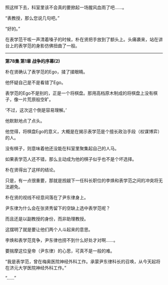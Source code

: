 照这样下去，科室里该不会真的要掀起一场腥风血雨了吧……。

“表教授，那么您说几句吧。”

“好的。”

在表学范干咳一声清着嗓子的时候，朴在贤把手放到了额头上。头痛袭来，站在讲台上的表学范的身影仿佛扭曲了一般。

***

**第78集 第1章 战争的序幕(2)**

朴在贤确认了表学范的Ego，揉了揉眼睛。

他怀疑自己是不是看错了Ego。

表学范的Ego不是别的，正是一个将棋盘。那用高档原木制成的将棋盘上没有棋子，像一片荒原般空旷。

‘不过，这次这个倒是容易理解。’

他默默地点了点头。

他觉得，将棋盘Ego的意义，大概是在揭示表学范是个擅长政治手段（权谋博弈）的人。

没有棋子，则意味着他还没能在科室里聚集起自己的人马。

如果表学范人还不错，那么主动成为他的棋子似乎也不是个坏选择。

朴在贤得出了这样的结论。

只是，有一点很重要，那就是觊觎下一任科长职位的李焕和表学范之间的冲突将无法避免。

朴在贤的视线不经意间落在了尹东律身上。

尹东律为什么会在张贤秀留下的空缺上选中表学范呢？

而且还是以副教授的身份，而非助理教授。

这摆明了就是要让他们两个人斗起来的意思。

李焕和表学范竞争，尹东律也捞不到什么好处才对啊……。

要揣摩这位皇帝（尹东律）的心思，可真不是一般的难。

“我是表学范，曾在梅奥医院神经外科工作。承蒙尹东律科长的召唤，从今天起将在济元大学医院神经外科工作。”

“……”